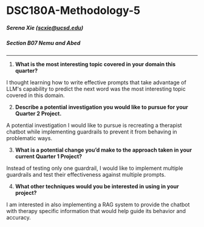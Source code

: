 # DSC180A-Methodology-5

##### Serena Xie (scxie@ucsd.edu)

##### Section B07 Nemu and Abed
---

1. **What is the most interesting topic covered in your domain this quarter?**

I thought learning how to write effective prompts that take advantage of LLM's capability to predict the next word was the most interesting topic covered in this domain.

2. **Describe a potential investigation you would like to pursue for your Quarter 2 Project.**

A potential investigation I would like to pursue is recreating a therapist chatbot while implementing guardrails to prevent it from behaving in problematic ways.

3. **What is a potential change you’d make to the approach taken in your current Quarter 1 Project?**

Instead of testing only one guardrail, I would like to implement multiple guardrails and test their effectiveness against multiple prompts.

4. **What other techniques would you be interested in using in your project?**

I am interested in also implementing a RAG system to provide the chatbot with therapy specific information that would help guide its behavior and accuracy.